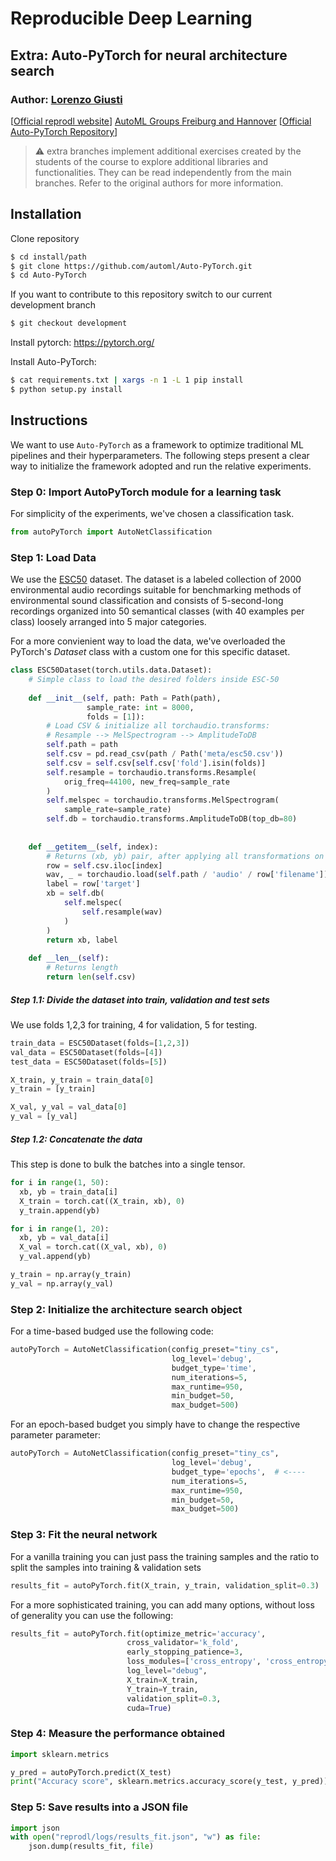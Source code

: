 # Reproducible Deep Learning
## Extra: Auto-PyTorch for neural architecture search

### Author: [Lorenzo Giusti](https://github.com/lrnzgiusti)

[[Official reprodl website](https://www.sscardapane.it/teaching/reproducibledl/)]
[AutoML Groups Freiburg and Hannover](http://www.automl.org/)
[[Official Auto-PyTorch Repository](https://github.com/automl/Auto-PyTorch/)]


> ⚠️ extra branches implement additional exercises created by the students of the 
> course to explore additional libraries and functionalities. They can be read 
> independently from the main branches. Refer to the original authors for more information.


## Installation

Clone repository

```sh
$ cd install/path
$ git clone https://github.com/automl/Auto-PyTorch.git
$ cd Auto-PyTorch
```
If you want to contribute to this repository switch to our current development branch

```sh
$ git checkout development
```

Install pytorch: 
https://pytorch.org/

Install Auto-PyTorch:

```sh
$ cat requirements.txt | xargs -n 1 -L 1 pip install
$ python setup.py install
```



## Instructions

We want to use ``Auto-PyTorch`` as a framework to optimize traditional ML pipelines and their hyperparameters. The following steps present a clear way to initialize the framework adopted and run the relative experiments.


### Step 0: Import AutoPyTorch module for a learning task

For simplicity of the experiments, we've chosen a classification task.

```py
from autoPyTorch import AutoNetClassification
```


### Step 1: Load Data

We use the [ESC50](https://github.com/karolpiczak/ESC-50) dataset. The dataset is a labeled collection of 2000 environmental audio recordings suitable for benchmarking methods of environmental sound classification and consists of 5-second-long recordings organized into 50 semantical classes (with 40 examples per class) loosely arranged into 5 major categories.

For a more convienient way to load the data, we've overloaded the PyTorch's *Dataset* class with a custom one for this specific dataset.

```py
class ESC50Dataset(torch.utils.data.Dataset):
    # Simple class to load the desired folders inside ESC-50
    
    def __init__(self, path: Path = Path(path), 
                 sample_rate: int = 8000,
                 folds = [1]):
        # Load CSV & initialize all torchaudio.transforms:
        # Resample --> MelSpectrogram --> AmplitudeToDB
        self.path = path
        self.csv = pd.read_csv(path / Path('meta/esc50.csv'))
        self.csv = self.csv[self.csv['fold'].isin(folds)]
        self.resample = torchaudio.transforms.Resample(
            orig_freq=44100, new_freq=sample_rate
        )
        self.melspec = torchaudio.transforms.MelSpectrogram(
            sample_rate=sample_rate)
        self.db = torchaudio.transforms.AmplitudeToDB(top_db=80)
        
        
    def __getitem__(self, index):
        # Returns (xb, yb) pair, after applying all transformations on the audio file.
        row = self.csv.iloc[index]
        wav, _ = torchaudio.load(self.path / 'audio' / row['filename'])
        label = row['target']
        xb = self.db(
            self.melspec(
                self.resample(wav)
            )
        )
        return xb, label
        
    def __len__(self):
        # Returns length
        return len(self.csv)

```

##### Step 1.1: Divide the dataset into train, validation and test sets

We use folds 1,2,3 for training, 4 for validation, 5 for testing.

```py
train_data = ESC50Dataset(folds=[1,2,3])
val_data = ESC50Dataset(folds=[4])
test_data = ESC50Dataset(folds=[5])

X_train, y_train = train_data[0]
y_train = [y_train]

X_val, y_val = val_data[0]
y_val = [y_val]
```


##### Step 1.2: Concatenate the data

This step is done to bulk the batches into a single tensor.

```py
for i in range(1, 50):
  xb, yb = train_data[i]
  X_train = torch.cat((X_train, xb), 0)
  y_train.append(yb)

for i in range(1, 20):
  xb, yb = val_data[i]
  X_val = torch.cat((X_val, xb), 0)
  y_val.append(yb)

y_train = np.array(y_train)
y_val = np.array(y_val)

```

### Step 2: Initialize the architecture search object

For a time-based budged use the following code:

```py
autoPyTorch = AutoNetClassification(config_preset="tiny_cs",   
                                    log_level='debug',
                                    budget_type='time',
                                    num_iterations=5, 
                                    max_runtime=950,
                                    min_budget=50,
                                    max_budget=500)
```

For an epoch-based budget you simply have to change the respective parameter parameter:

```py
autoPyTorch = AutoNetClassification(config_preset="tiny_cs", 
                                    log_level='debug',
                                    budget_type='epochs',  # <---- 
                                    num_iterations=5,
                                    max_runtime=950,
                                    min_budget=50, 
                                    max_budget=500)
```



### Step 3: Fit the neural network

For a vanilla training you can just pass the training samples and the ratio to split the samples into training & validation sets

```py
results_fit = autoPyTorch.fit(X_train, y_train, validation_split=0.3)
```

For a more sophisticated training, you can add many options, without loss of generality you can use the following:

```py
results_fit = autoPyTorch.fit(optimize_metric='accuracy',
                          cross_validator='k_fold',
                          early_stopping_patience=3,
                          loss_modules=['cross_entropy', 'cross_entropy_weighted'],
                          log_level="debug",
                          X_train=X_train,
                          Y_train=Y_train,
                          validation_split=0.3,
                          cuda=True)
```





### Step 4: Measure the performance obtained


```py
import sklearn.metrics

y_pred = autoPyTorch.predict(X_test)
print("Accuracy score", sklearn.metrics.accuracy_score(y_test, y_pred))
```


### Step 5: Save results into a JSON file


```py
import json
with open("reprodl/logs/results_fit.json", "w") as file:
    json.dump(results_fit, file)
```

